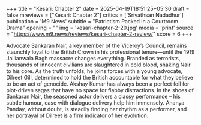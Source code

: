 +++
title = "Kesari: Chapter 2"
date = 2025-04-19T18:51:25+05:30
draft = false
mreviews = ["Kesari: Chapter 2"]
critics = ['Srivathsan Nadadhur']
publication = 'M9 News'
subtitle = "Patriotism Packed in a Courtroom Drama"
opening = ""
img = 'kesari-chapter-2-20.jpg'
media = 'print'
source = "https://www.m9.news/reviews/kesari-chapter-2-review/"
score = 6
+++

Advocate Sankaran Nair, a key member of the Viceroy’s Council, remains staunchly loyal to the British Crown in his professional tenure—until the 1919 Jallianwala Bagh massacre changes everything. Branded as terrorists, thousands of innocent civilians are slaughtered in cold blood, shaking Nair to his core. As the truth unfolds, he joins forces with a young advocate, Dilreet Gill, determined to hold the British accountable for what they believe to be an act of genocide. Akshay Kumar has always been a perfect foil for plot-driven sagas that have no space for flabby distractions. In the shoes of Sankaran Nair, the seasoned actor delivers a classy performance – his subtle humour, ease with dialogue delivery help him immensely. Ananya Panday, without doubt, is steadily finding her rhythm as a performer, and her portrayal of Dilreet is a firm indicator of her evolution.
